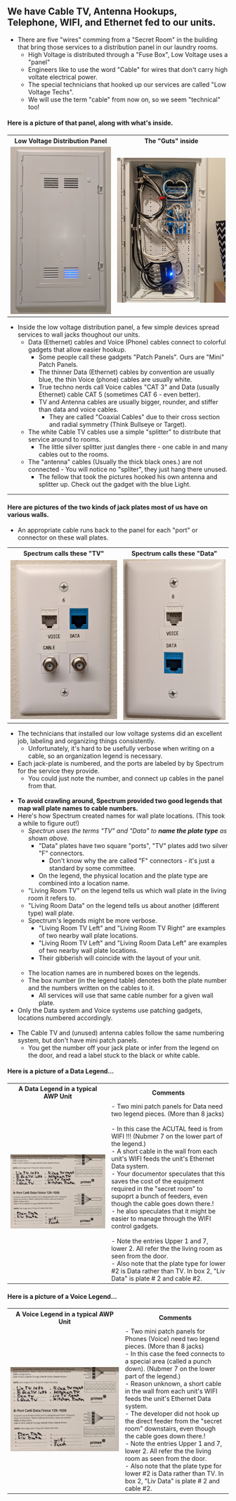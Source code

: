 ## We have Cable TV, Antenna Hookups, Telephone, WIFI, and Ethernet fed to our units.
-  There are five "wires" comming from a "Secret Room" in the building that bring those services to a distribution panel in our laundry rooms.
   -  High Voltage is distributed through a "Fuse Box", Low Voltage uses a "panel"
   -  Engineers like to use the word "Cable" for wires that don't carry high voltate electrical power.
   -  The special technicians that hooked up our services are called "Low Voltage Techs".
   -  We will use the term "cable" from now on, so we seem "technical" too!
#### Here is a picture of that panel, along with what's inside.
<table>
	<tr>
		<th>Low Voltage Distribution Panel</th>
		<th>The "Guts" inside</th>
	</tr>	
	<tr> 
		<td>
			<img src="./Panel-2.jpg">
		</td>
		<td>
			<img src="./Panel-1.jpg">
		</td>
	</tr>
</table>

   -  Inside the low voltage distribution panel, a few simple devices spread services to wall jacks thoughout our units.
      -  Data (Ethernet) cables and Voice (Phone) cables connect to colorful gadgets that allow easier hookup.
         -  Some people call these gadgets "Patch Panels". Ours are "Mini" Patch Panels.
         -  The thinner Data (Ethernet) cables by convention are usually blue,  the thin Voice (phone) cables are usually white.
         -  True techno nerds call Voice cables "CAT 3" and Data (usually Ethernet) cable CAT 5 (sometimes CAT 6 - even better).
         -  TV and Antenna cables are usually bigger, rounder, and stiffer than data and voice cables.
            -  They are called "Coaxial Cables" due to their cross section and radial symmetry (Think Bullseye or Target).  
      -  The white Cable TV cables use a simple "splitter" to distribute that service around to rooms.
         -  The little silver splitter just dangles there - one cable in and many cables out to the rooms.
      -  The "antenna" cables (Usually the thick black ones.) are not connected - You will notice no "spliter", they just hang there unused.
         - The fellow that took the pictures hooked his own antenna and splitter up.  Check out the gadget with the blue Light.

* * *

#### Here are pictures of the two kinds of jack plates most of us have on various walls.	 
-  An appropriate cable runs back to the panel for each "port" or connector on these wall plates.
<table>
	<tr>
		<th>Spectrum calls these "TV"</th>
		<th>Spectrum calls these "Data"</th>
	</tr>	
	<tr> 
		<td>
			<img src="./TV-Jacks.jpg">
		</td>
		<td>
			<img src="./Data-Jacks.jpg">
		</td>
	</tr>
</table>

-  The technicians that installed our low voltage systems did an excellent job, labeling and organizing things consistently.
   -  Unfortunately, it's hard to be usefully verbose when writing on a cable, so an organization legend is necessary.  
-  Each jack-plate is numbered, and the ports are labeled by by Spectrum for the service they provide.
   -  You could just note the number, and connect up cables in the panel from that.<br> <br>
-  **To avoid crawling around, Spectrum provided two good legends that map wall plate names to cable numbers.**
-  Here's how Spectrum created names for wall plate locations.  (This took a while to figure out!)
    -  *Spectrun uses the terms "TV" and "Data" to **name the plate type** as shown above.*
       -  "Data" plates have two square "ports", "TV" plates add two silver "F" connectors.
          -  Don't know why the are called "F" connectors - it's just a standard by some committee.  
       -  On the legend, the physical location and the plate type are combined into a location name.
    -  "Living Room TV" on the legend tells us which wall plate in the living room it refers to.
    -  "Living Room Data" on the legend tells us about another (different type) wall plate.
    -  Spectrum's legends might be more verbose.
       -  "Living Room TV Left" and "Living Room TV Right" are examples of two nearby wall plate locations.
       -  "Living Room TV Left" and "Living Room Data Left" are examples of two nearby wall plate locations.
       -  Their gibberish will coincide with the layout of your unit.<br> <br>
   -  The location names are in numbered boxes on the legends.
   -  The box number (in the legend table) denotes both the plate number and the numbers written on the cables to it.
      - All services will use that same cable number for a given wall plate.
-  Only the Data system and Voice systems use patching gadgets, locations numbered accordingly. <br> <br>
-  The Cable TV and (unused) antenna cables follow the same numbering system, but don't have mini patch panels.
   -  You get the number off your jack plate or infer from the legend on the door, and read a label stuck to the black or white cable.
#### Here is a picture of a Data Legend...
<table>
	<tr>
		<th>A Data Legend in a typical AWP Unit</th>
		<th>Comments</th>
	</tr>	
	<tr> 
		<td>
			<img src="./Data-Legend.jpg">
		</td>
		<td>
-  Two mini patch panels for Data need two legend pieces. (More than 8 jacks)<br> <br>
   -  In this case the ACUTAL feed is from WIFI !!!  (Nubmer 7 on the lower part of the legend.)<br>
      -  A short cable in the wall from each unit's WIFI feeds the unit's Ethernet Data system.<br>
      -  Your documentor speculates that this saves the cost of the equipment required in the "secret room" to supoprt a bunch of feeders, even though the cable goes down there.!<br>
      -  he also speculates that it might be easier to manage through the WIFI control gadgets.<br> <br>
-  Note the entries Upper 1 and 7, lower 2.  All refer the the living room as seen from the door.<br>
   -  Also note that the plate type for lower #2 is Data rather than TV.  In box 2, "Liv Data" is plate # 2 and cable #2.<br>
		</td>
	</tr>
</table>

#### Here is a picture of a Voice Legend...
<table>
	<tr>
		<th>A Voice Legend in a typical AWP Unit</th>
		<th>Comments</th>
	</tr>	
	<tr> 
		<td>
			<img src="./Data-Legend.jpg">
		</td>
		<td>
-  Two mini patch panels for Phones (Voice) need two legend pieces. (More than 8 jacks)<br> 
   -  In this case the feed connects to a special area (called a punch down).  (Nubmer 7 on the lower part of the legend.)<br>
      -  Reason unknown, a short cable in the wall from each unit's WIFI feeds the unit's Ethernet Data system.<br>
      -  The developer did not hook up the direct feeder from the "secret room" downstairs, even though the cable goes down there.!<br>
-  Note the entries Upper 1 and 7, lower 2.  All refer the the living room as seen from the door.<br>
   -  Also note that the plate type for lower #2 is Data rather than TV.  In box 2, "Liv Data" is plate # 2 and cable #2.<br>
		</td>
	</tr>
</table>
